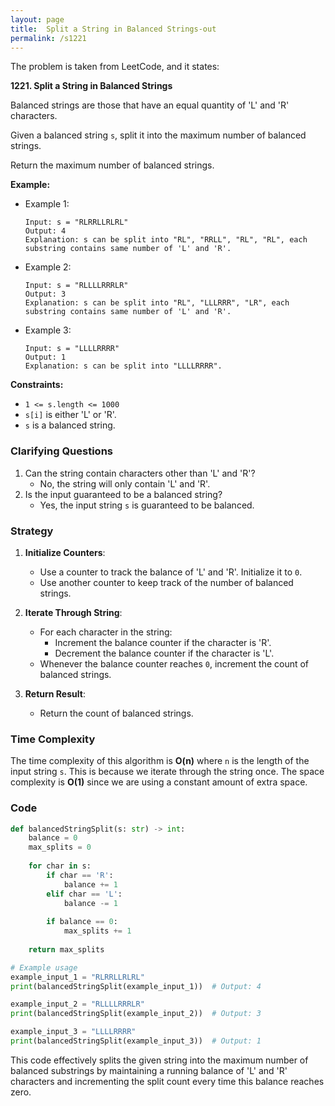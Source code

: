```yaml
---
layout: page
title:  Split a String in Balanced Strings-out
permalink: /s1221
---
```


The problem is taken from LeetCode, and it states:

**1221. Split a String in Balanced Strings**

Balanced strings are those that have an equal quantity of 'L' and 'R' characters.

Given a balanced string `s`, split it into the maximum number of balanced strings.

Return the maximum number of balanced strings.

**Example:**

- Example 1:
  ```
  Input: s = "RLRRLLRLRL"
  Output: 4
  Explanation: s can be split into "RL", "RRLL", "RL", "RL", each substring contains same number of 'L' and 'R'.
  ```
  
- Example 2:
  ```
  Input: s = "RLLLLRRRLR"
  Output: 3
  Explanation: s can be split into "RL", "LLLRRR", "LR", each substring contains same number of 'L' and 'R'.
  ```
  
- Example 3:
  ```
  Input: s = "LLLLRRRR"
  Output: 1
  Explanation: s can be split into "LLLLRRRR".
  ```
  
**Constraints:**
- `1 <= s.length <= 1000`
- `s[i]` is either 'L' or 'R'.
- `s` is a balanced string.

### Clarifying Questions

1. Can the string contain characters other than 'L' and 'R'?
   - No, the string will only contain 'L' and 'R'.
2. Is the input guaranteed to be a balanced string?
   - Yes, the input string `s` is guaranteed to be balanced.

### Strategy

1. **Initialize Counters**: 
   - Use a counter to track the balance of 'L' and 'R'. Initialize it to `0`.
   - Use another counter to keep track of the number of balanced strings.

2. **Iterate Through String**:
   - For each character in the string:
     - Increment the balance counter if the character is 'R'.
     - Decrement the balance counter if the character is 'L'.
   - Whenever the balance counter reaches `0`, increment the count of balanced strings.

3. **Return Result**:
   - Return the count of balanced strings.

### Time Complexity

The time complexity of this algorithm is **O(n)** where `n` is the length of the input string `s`. This is because we iterate through the string once. The space complexity is **O(1)** since we are using a constant amount of extra space.

### Code

```python
def balancedStringSplit(s: str) -> int:
    balance = 0
    max_splits = 0
    
    for char in s:
        if char == 'R':
            balance += 1
        elif char == 'L':
            balance -= 1
        
        if balance == 0:
            max_splits += 1
    
    return max_splits

# Example usage
example_input_1 = "RLRRLLRLRL"
print(balancedStringSplit(example_input_1))  # Output: 4

example_input_2 = "RLLLLRRRLR"
print(balancedStringSplit(example_input_2))  # Output: 3

example_input_3 = "LLLLRRRR"
print(balancedStringSplit(example_input_3))  # Output: 1
```

This code effectively splits the given string into the maximum number of balanced substrings by maintaining a running balance of 'L' and 'R' characters and incrementing the split count every time this balance reaches zero.